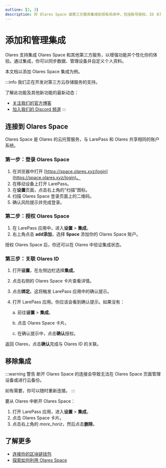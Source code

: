 ```yaml
---
outline: [2, 3]
description: 将 Olares Space 或第三方服务集成到现有系统中，包括账号授权、ID 关联及解除集成等基本操作步骤和注意事项。
---
```


# 添加和管理集成

Olares 支持集成 Olares Space 和其他第三方服务，以增强功能并个性化你的体验。通过集成，你可以同步数据、管理设备并自定义个人资料。

本文档以添加 Olares Space 集成为例。

:::info
我们正在开发对第三方云存储服务的支持。

了解此功能及其他新功能的最新动态：

* [关注我们的官方博客](https://blog.olares.xyz/)
* [加入我们的 Discord 频道](https://discord.com/invite/BzfqrgQPDK)
:::

## 连接到 Olares Space

Olares Space 是 Olares 的云托管服务，与 LarePass 和 Olares 共享相同的账户系统。

### 第一步：登录 Olares Space

1. 在浏览器中打开 [https://space.olares.xyz/login](https://space.olares.xyz/login)。
2. 在移动设备上打开 LarePass。
3. 在**设置**页面，点击右上角的“扫描”图标。
4. 扫描 Olares Space 登录页面上的二维码。
5. 确认风险提示并完成登录。

### 第二步：授权 Olares Space

1. 在 LarePass 应用中，进入**设置** > **集成**。
2. 右上角点击 **<span class="material-symbols-outlined">add</span>添加**，选择 **Space** 添加你的 Olares Space 账户。

授权 Olares Space 后，你还可以在 Olares 中验证集成状态。

### 第三步：关联 Olares ID

1. 打开**设置**，在左侧边栏选择**集成**。
2. 点击右侧的 Olares Space 卡片查看详情。
3. 点击**绑定**。这将触发 LarePass 应用中的确认提示。
4. 打开 LarePass 应用。你应该会看到确认提示。如果没有：

   a. 前往**设置** > **集成**。

   b. 点击 Olares Space 卡片。

   c. 在确认提示中，点击**确认**授权。

返回 Olares，点击**确认**完成与 Olares ID 的关联。

## 移除集成

:::warning 警告
断开 Olares Space 的连接会导致无法在 Olares Space 页面管理设备或进行云备份。

如有需要，你可以随时重新连接。
:::

要从 Olares 中断开 Olares Space：

1. 打开 LarePass 应用，进入**设置** > **集成**。
2. 点击 Olares Space 卡片。
3. 点击右上角的 <i class="material-symbols-outlined">more_horiz</i>，然后点击**删除**。

## 了解更多

- [连接你的区块链钱包](./nft-image.md)
- [探索如何利用 Olares Space](../space/)